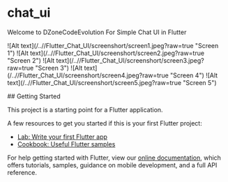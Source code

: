 # chat_ui

Welcome to DZoneCodeEvolution For Simple Chat UI in Flutter 
<P>
![Alt text](/../<Flutter_Chat_UI>/Flutter_Chat_UI/screenshort/screen1.jpeg?raw=true "Screen 1")
![Alt text](/../<Flutter_Chat_UI>/Flutter_Chat_UI/screenshort/screen2.jpeg?raw=true "Screen 2")
![Alt text](/../<Flutter_Chat_UI>/Flutter_Chat_UI/screenshort/screen3.jpeg?raw=true "Screen 3")
![Alt text](/../<Flutter_Chat_UI>/Flutter_Chat_UI/screenshort/screen4.jpeg?raw=true "Screen 4")
![Alt text](/../<Flutter_Chat_UI>/Flutter_Chat_UI/screenshort/screen5.jpeg?raw=true "Screen 5")
  </p>
## Getting Started

This project is a starting point for a Flutter application.

A few resources to get you started if this is your first Flutter project:

- [Lab: Write your first Flutter app](https://flutter.dev/docs/get-started/codelab)
- [Cookbook: Useful Flutter samples](https://flutter.dev/docs/cookbook)

For help getting started with Flutter, view our
[online documentation](https://flutter.dev/docs), which offers tutorials,
samples, guidance on mobile development, and a full API reference.
